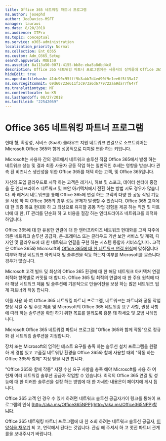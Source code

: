 ```yaml
---
title: Office 365 네트워킹 파트너 프로그램
ms.author: josephd
author: JoeDavies-MSFT
manager: laurawi
ms.date: 8/20/2018
ms.audience: ITPro
ms.topic: conceptual
ms.service: o365-administration
localization_priority: Normal
ms.collection: Ent_O365
ms.custom: Adm_O365_Setup
search.appverid: MOE150
ms.assetid: 8a113a50-0071-4155-bb8e-eba5a8dbd4c8
description: Office 365 네트워킹 파트너 프로그램에는 사용자의 장치를에 Office 365 사용 (영문)으로 인증 될 수 있습니다.
hideEdit: true
ms.openlocfilehash: 41dc90c95fff9b3abb7d4ed90f9e1ee6f5f35a17
ms.sourcegitcommit: 69d60723e611f3c973a6d6779722aa9da77f647f
ms.translationtype: MT
ms.contentlocale: ko-KR
ms.lasthandoff: 08/27/2018
ms.locfileid: "22542069"
---
```

# <a name="office-365-networking-partner-program"></a>Office 365 네트워킹 파트너 프로그램

현대 형, 확장성, 서비스 (SaaS) 클라우드 지원 네트워크 연결으로 소프트웨어는 Microsoft Office 365와 함께 성공적으로 디지털 변환 하는 키입니다.  

Microsoft는 사용자 간의 경로에서 네트워크 솔루션 직접 Office 365에서 발생 하는 네트워크 성능 및 결과 최종 사용자 공동 작업 하는 일반적인 추세는 영향을 받습니다 관측 된 비즈니스 생산성을 위한 Office 365를 채택 하는 고객, 및 Office 365입니다.  

자신의 도입 클라우드로 시작 하는 고객은 레거시, 허브 및 스포크, 데이터 센터에 중점을 둔 엔터프라이즈 네트워크 및 보안 아키텍처에서 전환 하는 방법 시도 경우가 많습니다. 와 레거시 네트워크를 통해 Office 365에 연결 하는 고객의 다양 한 공동 작업 기능을 사용 하 여 Office 365의 경우 성능 문제가 발생할 수 있습니다. Office 365 고객에 대 한 최종 목표 현대화 하 고 최상으로 유지할 공동 작업 경험을 제공 하는 직원 및 파트너에 대 한, IT 관리를 단순화 하 고 비용을 절감 하는 엔터프라이즈 네트워크를 최적화 하입니다. 

Office 365에 대 한 유용한 연결에 대 한 엔터프라이즈 네트워크 현대화를 고객 자주에 의존 네트워크 솔루션 공급자, 온-프레미스 또는 클라우드 기반 보안 서비스 및 계획, 디자인 및 클라우드에 대 한 네트워크 연결을 구현 하는 시스템 통합자 서비스입니다. 고객은 Office 365와 Microsoft의 [Office 365에 대 한 네트워크 연결 원칙](http://aka.ms/PNC)에 맞춰집니다 여부와 해당 네트워크 아키텍처 및 솔루션을 작동 하는지 여부를 Microsoft를 묻습니다 경우가 많습니다.  

Microsoft 고객 빌드 및 최상의 Office 365 환경에 대 한 해당 네트워크 아키텍처 연결 최적화 항목별로 커밋될 때 합니다. Office 365 팀 최적의 연결에 대 한 주요 원칙에 따라 해당 네트워크 제품 및 솔루션에 기본적으로 만들어진을 보장 하는 많은 네트워크 업계 파트너와 작동 합니다. 

이를 사용 하 여 Office 365 네트워킹 파트너 프로그램, 네트워크는 파트너와 공동 작업 향상 시킬 수 및 주요 제품 및 Microsoft의 Office 365 네트워킹 요구 사항, 권장 사항에 따라 하는 솔루션을 확인 하기 위한 목표를 알리도록 흥분 돼 하세요 및 모범 사례입니다. 

Microsoft Office 365 네트워킹 파트너 프로그램 "Office 365와 함께 작동"으로 정규화 된 네트워킹 솔루션을 지정합니다.  

장치 또는 Microsoft의 엄격한 테스트 요구를 충족 하는 솔루션 설치 프로그램을 원활 하 게 경험 있고 고품질 네트워킹 환경을 Office 365와 함께 사용할 때의 "작동 하는 Office 365와 함께" 지정 받을 시연 합니다.  

"Office 365와 함께 작동" 지정 수신 요구 사항을 충족 해야 Microsoft를 사용 하 여 현재 여러 네트워킹 솔루션 공급자 작업할 수 있습니다. 최적의 Office 365 연결 및 성능에 대 한 이러한 솔루션을 설정 하는 방법에 대 한 자세한 내용은이 페이지에 게시 됩니다.  

Office 365 고객 인 경우 수 있게 하려면 네트워크 솔루션 공급자가이 링크를 통해이 프로그램의 인식 [http://aka.ms/Office365NPP](http://aka.ms/Office365NPP)합니다.

Office 365 네트워킹 파트너 프로그램에 대 한 조회 하려는 네트워크 솔루션 공급자, [이 양식을 채우기](https://forms.office.com/Pages/ResponsePage.aspx?id=v4j5cvGGr0GRqy180BHbRyOZxByRF1dLgv7k6ye5z8pUMTNCVTYyVk9GNEYzWjFOVkI1SzdJNUkyWi4u) 되 고, 연락에서 된다는 것입니다. 관심 해 주셔서 하 고 멋진 파트너 관계를을 보내주시기 바랍니다. 

